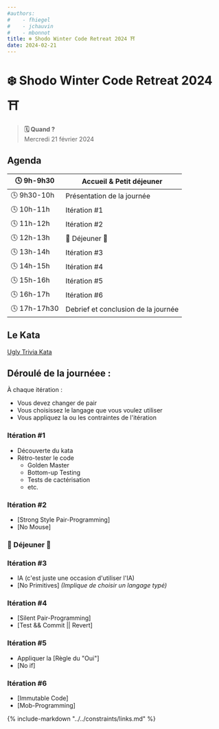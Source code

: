 ```yaml
---
#authors: 
#    - fhiegel
#    - jchauvin
#    - mbonnot
title: ❄️ Shodo Winter Code Retreat 2024 ⛩️
date: 2024-02-21
---
```

# ❄️ Shodo Winter Code Retreat 2024 ⛩️

> **🗓️ Quand ?** <br> Mercredi 21 février 2024
>
<!-- > **📍Où ?** <br> A "L'Atelier" à la Cantine Numérique -->
<!-- more -->
## Agenda

| 🕓 9h-9h30   | Accueil & Petit déjeuner            |
|--------------|-------------------------------------|
| 🕓 9h30-10h  | Présentation de la journée          |
| 🕓 10h-11h   | Itération \#1                       |
| 🕓 11h-12h   | Itération \#2                       |
| 🕓 12h-13h   | 🍕 Déjeuner 🍕                      |
| 🕓 13h-14h   | Itération \#3                       |
| 🕓 14h-15h   | Itération \#4                       |
| 🕓 15h-16h   | Itération \#5                       |
| 🕓 16h-17h   | Itération \#6                       |
| 🕓 17h-17h30 | Debrief et conclusion de la journée |

## Le Kata

[Ugly Trivia Kata](/code-retreat/katas/ugly-trivia/)

## Déroulé de la journéee :

À chaque itération :

- Vous devez changer de pair
- Vous choisissez le langage que vous voulez utiliser
- Vous appliquez la ou les contraintes de l'itération

### Itération \#1

- Découverte du kata
- Rétro-tester le code 
    - Golden Master
    - Bottom-up Testing
    - Tests de cactérisation
    - etc.

### Itération \#2

- [Strong Style Pair-Programming]
- [No Mouse]

### 🍕 Déjeuner 🍕

### Itération \#3

- IA (c'est juste une occasion d'utiliser l'IA)
- [No Primitives] _(Implique de choisir un langage typé)_

### Itération \#4

- [Silent Pair-Programming]
- [Test && Commit || Revert]

### Itération \#5

- Appliquer la [Règle du "Oui"]
- [No if]


### Itération \#6

- [Immutable Code]
- [Mob-Programming]


{% include-markdown "../../constraints/links.md" %}
